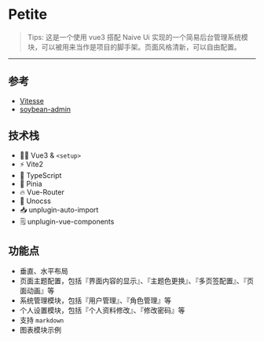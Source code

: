 # Petite

> Tips: 这是一个使用 vue3 搭配 Naive Ui 实现的一个简易后台管理系统模块，可以被用来当作是项目的脚手架。页面风格清新，可以自由配置。

*********

## 参考
- [Vitesse](https://github.com/antfu/vitesse/)
- [soybean-admin](https://github.com/honghuangdc/soybean-admin/)

## 技术栈
- 🤙🏻 Vue3 & `<setup>`
- ⚡️ Vite2
- 🦾 TypeScript
- 🍍 Pinia
- 🔥 Vue-Router
- 🎨 Unocss
- 📥 unplugin-auto-import
- 🗒 unplugin-vue-components

## 功能点
- 垂直、水平布局
- 页面主题配置，包括『界面内容的显示』、『主题色更换』、『多页签配置』、『页面动画』等
- 系统管理模块，包括『用户管理』、『角色管理』等
- 个人设置模块，包括『个人资料修改』、『修改密码』等
- 支持 `markdown`
- 图表模块示例
